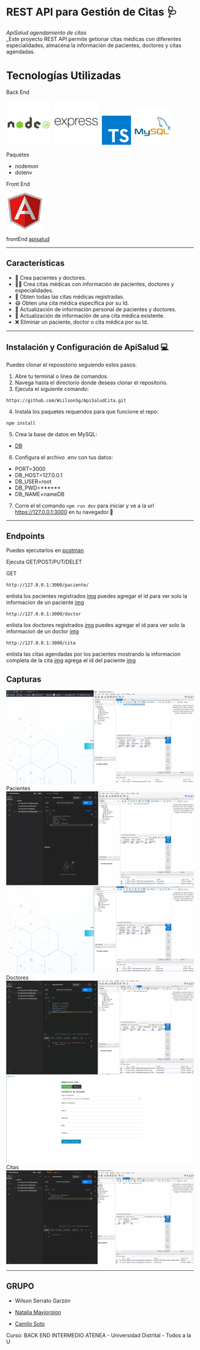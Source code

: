 # REST API para Gestión de Citas 🩺

*ApiSalud agendamiento de citas<br>*
_Este proyecto REST API permite getionar citas médicas con diferentes especialidades, almacena la información de pacientes, doctores y citas agendadas.
# Tecnologías Utilizadas 

Back End

<img src="https://github.com/devicons/devicon/blob/master/icons/nodejs/nodejs-original-wordmark.svg" width="120" height="120"/>&nbsp;
<img src="https://github.com/devicons/devicon/blob/master/icons/express/express-original-wordmark.svg" width="120" height="120">&nbsp;
<img src="https://github.com/devicons/devicon/blob/master/icons/typescript/typescript-plain.svg" width="80" height="80">&nbsp;
<img src="https://github.com/devicons/devicon/blob/master/icons/mysql/mysql-original-wordmark.svg" width="100" height="100">&nbsp;


Paquetes
- nodemon
- dotenv

Front End

<img src="https://github.com/devicons/devicon/blob/master/icons/angularjs/angularjs-original.svg" width="100" height="100">&nbsp;

frontEnd [apisalud]()


 ---
 Características
 ---
* 🚶 Crea pacientes y doctores.
* 👨‍⚕ Crea citas médicas con información de pacientes, doctores y especialidades.
* 🤕 Obten todas las citas médicas registradas.
* 😷 Obten una cita médica específica por su Id.
* 👾 Actualización de información personal de pacientes y doctores.
* 🏥 Actualización de información de una cita médica existente.
* ❌ Eliminar un paciente, doctor o cita médica por su Id.
---
Instalación y Configuración de ApiSalud 💻
---
Puedes clonar el reposotorio seguiendo estos pasos:

1. Abre tu terminal o línea de comandos.
2. Navega hasta el directorio donde deseas clonar el repositorio.
3. Ejecuta el siguiente comando:
```
https://github.com/WiilsonSg/ApiSaludCita.git
```

4. Instala los paquetes requeridos para que funcione el repo:
```
npm install 
```
5. Crea la base de datos en MySQL:
- [DB](https://github.com/WiilsonSg/ApiSaludCita/blob/main/scrip.sql)
  
6. Configura el archivo .env con tus datos:
- PORT=3000
- DB_HOST=127.0.0.1
- DB_USER=root
- DB_PWD=******
- DB_NAME=nameDB

7. Corre el el comando `npm run dev` para iniciar y ve a la url https://127.0.0.1:3000 en tu navegador.🤘

---
Endpoints 
---
Puedes ejecutarlos en [postman](https://www.postman.com/)

Ejecuta GET/POST/PUT/DELET

GET
```
http://127.0.0.1:3000/paciente/
```
enlista los pacientes registrados [img](https://github.com/WiilsonSg/ApiSaludCita/blob/main/imgGif/img/pacienteAll.png) puedes agregar el id para ver solo la informacion de un paciente [img](https://github.com/WiilsonSg/ApiSaludCita/blob/main/imgGif/img/pacienteOne.png)
```
http://127.0.0.1:3000/doctor
```
enlista los doctores registrados [img](https://github.com/WiilsonSg/ApiSaludCita/blob/main/imgGif/img/doctorAll.png) puedes agregar el id para ver solo la informacion de un doctor [img](https://github.com/WiilsonSg/ApiSaludCita/blob/main/imgGif/img/doctorOne.png)
```
http://127.0.0.1:3000/cita
```
enlista las citas agendadas por los pacientes mostrando la informacion  completa de la cita [img](https://github.com/WiilsonSg/ApiSaludCita/blob/main/imgGif/img/citaAll.png) agrega el id del paciente [img](https://github.com/WiilsonSg/ApiSaludCita/blob/main/imgGif/img/citaOne.png)
  
Capturas
---
<img src="https://github.com/WiilsonSg/ApiSaludCita/blob/main/imgGif/frontGet.gif"/>
Pacientes
<img src="https://github.com/WiilsonSg/ApiSaludCita/blob/main/imgGif/paciente.gif"/> 
<img src="https://github.com/WiilsonSg/ApiSaludCita/blob/main/imgGif/frontpostp.gif">
Doctores
<img src="https://github.com/WiilsonSg/ApiSaludCita/blob/main/imgGif/doctor.gif">
<img src="https://github.com/WiilsonSg/ApiSaludCita/blob/main/imgGif/frontcreard.gif">
Citas
<img src="https://github.com/WiilsonSg/ApiSaludCita/blob/main/imgGif/cita.gif">

---
GRUPO
---
* Wilson Serrato Garzón 

* [Natalia Mayiorqion](https://github.com/nmayorquin) 

* [Camilo Soto](https://github.com/Cks726)

Curso: BACK END INTERMEDIO ATENEA - Universidad Distrital - Todos a la U






